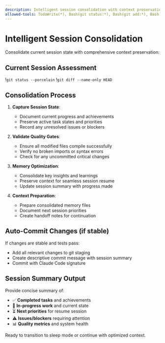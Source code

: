 ```yaml
---
description: Intelligent session consolidation with context preservation
allowed-tools: TodoWrite(*), Bash(git status:*), Bash(git add:*), Bash(git commit:*)
---
```


# Intelligent Session Consolidation

Consolidate current session state with comprehensive context preservation:

## Current Session Assessment
!`git status --porcelain`
!`git diff --name-only HEAD`

## Consolidation Process

1. **Capture Session State**:
   - Document current progress and achievements
   - Preserve active task states and priorities
   - Record any unresolved issues or blockers

2. **Validate Quality Gates**:
   - Ensure all modified files compile successfully
   - Verify no broken imports or syntax errors
   - Check for any uncommitted critical changes

3. **Memory Optimization**:
   - Consolidate key insights and learnings
   - Preserve context for seamless session resume
   - Update session summary with progress made

4. **Context Preparation**:
   - Prepare consolidated memory files
   - Document next session priorities
   - Create handoff notes for continuation

## Auto-Commit Changes (if stable)
If changes are stable and tests pass:
- Add all relevant changes to git staging
- Create descriptive commit message with session summary
- Commit with Claude Code signature

## Session Summary Output
Provide concise summary of:
- ✅ **Completed tasks** and achievements  
- 🔄 **In-progress work** and current state
- ⏳ **Next priorities** for resume session
- ⚠️ **Issues/blockers** requiring attention
- 📊 **Quality metrics** and system health

Ready to transition to sleep mode or continue with optimized context.